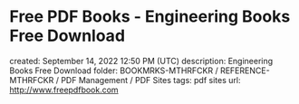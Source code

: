 # Free PDF Books - Engineering Books Free Download

created: September 14, 2022 12:50 PM (UTC)
description: Engineering Books Free Download
folder: BOOKMRKS-MTHRFCKR / REFERENCE-MTHRFCKR / PDF Management / PDF Sites
tags: pdf sites
url: http://www.freepdfbook.com